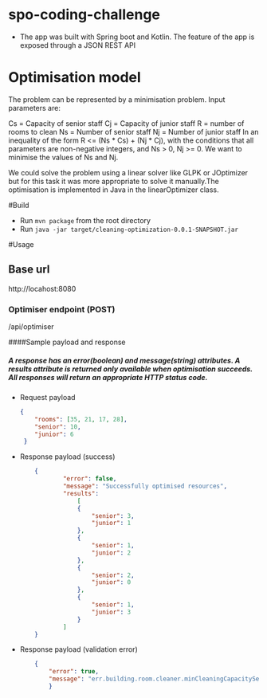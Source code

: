 # spo-coding-challenge

* The app was built with Spring boot and Kotlin. The feature of the app is exposed through a JSON REST API

# Optimisation model
The problem can be represented by a minimisation problem. Input parameters are:

Cs = Capacity of senior staff
Cj = Capacity of junior staff
R = number of rooms to clean
Ns = Number of senior staff
Nj = Number of junior staff
In an inequality of the form R <= (Ns * Cs) + (Nj * Cj), with the conditions that all parameters are non-negative integers, and Ns > 0, Nj >= 0. We want to minimise the values of Ns and Nj.

We could solve the problem using a linear solver like GLPK or JOptimizer but for this task it was more appropriate to solve it manually.The optimisation is implemented in Java in the linearOptimizer class. 

#Build
 * Run `mvn package` from the root directory
 * Run `java -jar target/cleaning-optimization-0.0.1-SNAPSHOT.jar`

#Usage

## Base url
http://locahost:8080

### Optimiser endpoint (POST)
/api/optimiser

####Sample payload and response
##### A response has an error(boolean) and message(string) attributes. A results attribute is returned only available when optimisation succeeds. All responses will return an appropriate HTTP status code.

* Request payload<br/>
	```json 
	{ 
		"rooms": [35, 21, 17, 28],
		"senior": 10, 
		"junior": 6 
	 }
	 ```
	
* Response payload (success)
	```json 
		{
        		"error": false,
        		"message": "Successfully optimised resources",
            	"results": 
            		[
					{
						"senior": 3,
						"junior": 1
					},
					{
						"senior": 1,
						"junior": 2
					},
					{
						"senior": 2,
						"junior": 0
					},
					{
						"senior": 1,
						"junior": 3
					}
				]
        }
     ```
* Response payload (validation error)
	```json 
		{
            "error": true,
            "message": "err.building.room.cleaner.minCleaningCapacitySeniorIs1, err.building.room.cleaner.seniorCapacityShouldBeMoreThanJuniorCapacity"
        	}
     ```
 
